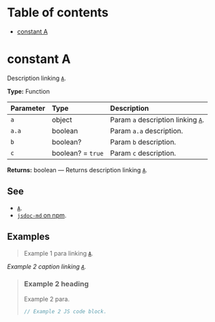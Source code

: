 # Table of contents

- [constant A](#constant-a)

# constant A

Description linking [`A`](#constant-a).

**Type:** Function

| Parameter | Type              | Description                                       |
| :-------- | :---------------- | :------------------------------------------------ |
| `a`       | object            | Param `a` description linking [`A`](#constant-a). |
| `a.a`     | boolean           | Param `a.a` description.                          |
| `b`       | boolean?          | Param `b` description.                            |
| `c`       | boolean? = `true` | Param `c` description.                            |

**Returns:** boolean — Returns description linking [`A`](#constant-a).

## See

- [`A`](#constant-a).
- [`jsdoc-md` on npm](https://npm.im/jsdoc-md).

## Examples

> Example 1 para linking [`A`](#constant-a).

_Example 2 caption linking [`A`](#constant-a)._

> ### Example 2 heading
>
> Example 2 para.
>
> ```js
> // Example 2 JS code block.
> ```
